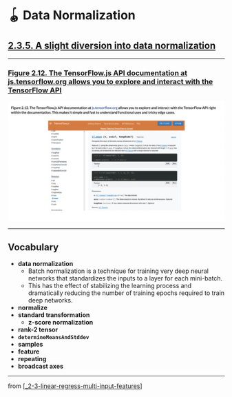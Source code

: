 # 🪀 Data Normalization

## [**2.3.5.** A slight diversion into data normalization](https://livebook.manning.com/book/deep-learning-with-javascript/chapter-2/214)

---

### [**Figure 2.12.** The TensorFlow.js API documentation at js.tensorflow.org allows you to explore and interact with the TensorFlow API](https://livebook.manning.com/book/deep-learning-with-javascript/chapter-2/ch02fig12)

<img src="../../../assets/figures/Figure_2-12.png">

---

## **Vocabulary**

- **data normalization**
  - Batch normalization is a technique for training very deep neural networks that standardizes the inputs to a layer for each mini-batch.
  - This has the effect of stabilizing the learning process and dramatically reducing the number of training epochs required to train deep networks.
- **normalize**
- **standard transformation**
  - **z-score normalization**
- **rank-2 tensor**
- **`determineMeansAndStddev`**
- **samples**
- **feature**
- **repeating**
- **broadcast axes**

<link rel="stylesheet" type="text/css" media="all" href="../../../assets/css/custom.css" />

---

from [[_2-3-linear-regress-multi-input-features]]

[//begin]: # "Autogenerated link references for markdown compatibility"
[_2-3-linear-regress-multi-input-features]: _2-3-linear-regress-multi-input-features.md "🪀 Linear Regress Multi-Input Features"
[//end]: # "Autogenerated link references"

